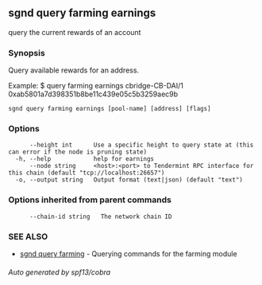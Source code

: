 ## sgnd query farming earnings

query the current rewards of an account

### Synopsis

Query available rewards for an address.

Example:
$ <appd> query farming earnings cbridge-CB-DAI/1 0xab5801a7d398351b8be11c439e05c5b3259aec9b

```
sgnd query farming earnings [pool-name] [address] [flags]
```

### Options

```
      --height int      Use a specific height to query state at (this can error if the node is pruning state)
  -h, --help            help for earnings
      --node string     <host>:<port> to Tendermint RPC interface for this chain (default "tcp://localhost:26657")
  -o, --output string   Output format (text|json) (default "text")
```

### Options inherited from parent commands

```
      --chain-id string   The network chain ID
```

### SEE ALSO

* [sgnd query farming](sgnd_query_farming.md)	 - Querying commands for the farming module

###### Auto generated by spf13/cobra
